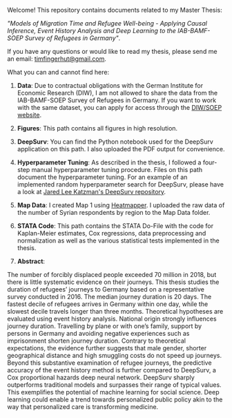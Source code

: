 Welcome! This repository contains documents related to my Master Thesis: 

*"Models of Migration Time and Refugee Well-being - Applying Causal Inference, Event History Analysis and Deep Learning to the IAB-BAMF-SOEP Survey of Refugees in Germany"*. 

If you have any questions or would like to read my thesis, please send me an email: timfingerhut@gmail.com. 

What you can and cannot find here: 

1) **Data**: Due to contractual obligations with the German Institute for Economic Research (DIW), I am not allowed to share the data from the IAB-BAMF-SOEP Survey of Refugees in Germany. If you want to work with the same dataset, you can apply for access through the [DIW/SOEP website](https://www.diw.de/en/diw_01.c.357906.en/soep_order_form_mod.html). 

2) **Figures**: This path contains all figures in high resolution.

3) **DeepSurv**: You can find the Python notebook used for the DeepSurv application on this path. I also uploaded the PDF output for convenience. 

4) **Hyperparameter Tuning**: As described in the thesis, I followed a four-step manual hyperparameter tuning procedure. Files on this path document the hyperparameter tuning. For an example of an implemented random hyperparameter search for DeepSurv, please have a look at [Jared Lee Katzman's DeepSurv repository](https://github.com/jaredleekatzman/DeepSurv/tree/master/hyperparam_search). 

5) **Map Data**: I created Map 1 using [Heatmapper](http://www2.heatmapper.ca). I uploaded the raw data of the number of Syrian respondents by region to the Map Data folder. 

6) **STATA Code**: This path contains the STATA Do-File with the code for Kaplan-Meier estimates, Cox regressions, data preprocessing and normalization as well as the various statistical tests implemented in the thesis.

7) **Abstract**: 

The number of forcibly displaced people exceeded 70 million in 2018, but there is little systematic evidence on their journeys. This thesis studies the duration of refugees’ journeys to Germany based on a representative survey conducted in 2016. The median journey duration is 20 days. The fastest decile of refugees arrives in Germany within one day, while the slowest decile travels longer than three months. Theoretical hypotheses are evaluated using event history analysis. National origin strongly influences journey duration. Travelling by plane or with one’s family, support by persons in Germany and avoiding negative experiences such as imprisonment shorten journey duration. Contrary to theoretical expectations, the evidence further suggests that male gender, shorter geographical distance and high smuggling costs do not speed up journeys. Beyond this substantive examination of refugee journeys, the predictive accuracy of the event history method is further compared to DeepSurv, a Cox proportional hazards deep neural network. DeepSurv sharply outperforms traditional models and surpasses their range of typical values. This exemplifies the potential of machine learning for social science. Deep learning could enable a trend towards personalized public policy akin to the way that personalized care is transforming medicine.
